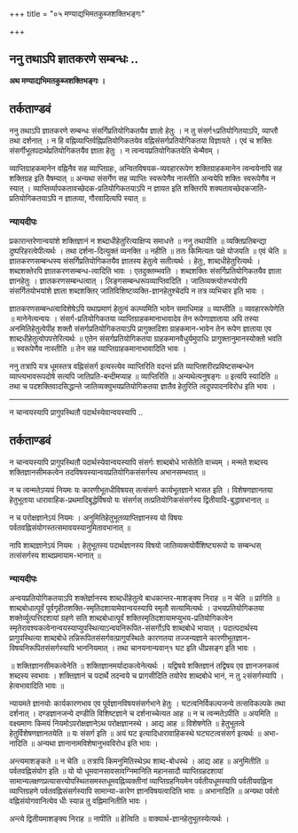 +++
title = "०५ मण्याद्यभिमतकुब्जशक्तिभङ्गः"

+++


## ननु तथाऽपि ज्ञातकरणे सम्बन्धः ..

**अथ मण्याद्यभिमतकुब्जशक्तिभङ्गः ।**

## **तर्कताण्डवं**

ननु तथाऽपि ज्ञातकरणे सम्बन्धः संसर्गिप्रतियोगिकतयैव ज्ञातो हेतुः । न तु संसर्ग१प्रतियोगितयाऽपि, व्याप्तौ तथा दर्शनात् । न हि वह्निव्याप्तिर्वह्निप्रतियोगिकतयेव वह्निसंसर्गप्रतियोगिकतया विज्ञायते । एवं च शक्तिः संसर्गीभूतपदार्थप्रतियोगिकतयैव ज्ञाता हेतुः । न त्वन्वयप्रतियोगिकतयेति चेन्मैवम् ।

व्याप्तिग्राहकमानेन वह्निनैव सह व्याप्तिग्रहः, अन्वितविषयक-व्यवहाररूपेण शक्तिग्राहकमानेन त्वन्वयेनापि सह शक्तिग्रह इति वैषम्यात् ॥ अन्यथा संसर्गेण सह व्याप्तिः स्वरूपेणैव नास्तीति अन्वयेपि शक्तिः स्वरूपेणैव न स्यात् । व्याप्तिर्व्यापकतावच्छेदक-प्रतियोगिकतयाऽपि न ज्ञायत इति शक्तिरपि शक्यतावच्छेदकजाति-प्रतियोगिकतयाऽपि न ज्ञातव्या, गौरवादित्यपि स्यात् ॥

### **न्यायदीपः**

प्रकारान्तरेणान्वयांशे शक्तिज्ञानं न शब्दाधीहेतुरित्याक्षिप्य समाधत्ते ॥ ननु तथापीति ॥ व्यक्तिप्रतिबन्द्या दुष्परिहरत्वेपीत्यर्थः । तथा दर्शना-दित्युक्तं व्यनक्ति ॥ नहीति ॥ ततः किमित्यतः पक्षे योजयति ॥ एवं चेति ॥ ज्ञातकरणसम्बन्धस्य संसर्गिप्रतियोगिकतयैव ज्ञातस्य हेतुत्वे सतीत्यर्थः । हेतुः, शाब्दधीहेतुरित्यर्थः । शब्दशक्तेरपि ज्ञातकरणसम्बन्ध-त्वादिति भावः । एतदुक्तम्भवति । शब्दशक्तिः संसर्गिप्रतियोगिकतयैव ज्ञाता ज्ञानहेतुः । ज्ञातकरणसम्बन्धत्वात् । लिङ्गसम्बन्धरूपव्याप्तिवदिति । जातिव्यक्त्योरुभयोरपि संसर्गितयोभयांशे ज्ञाता शब्दशक्तिर् जातिविशिष्टव्यक्ति-ज्ञानहेतुश्चेदपि न तत्र व्यभिचार इति भावः ।

ज्ञातकरणसम्बन्धत्वाविशेषेऽपि यथाप्रमाणं हेतुत्वं कल्प्यमिति भावेन समाधिमाह ॥ व्याप्तीति ॥ व्यवहाररूपेणेति ॥ मानेनेत्यन्वयः । संसर्ग-प्रतियोगिकतया व्याप्तिग्राहकमानाभावादेव तेन रूपेणाज्ञाताया अपि तस्या अनमितिहेतुत्वेपीह शक्तौ संसर्गप्रतियोगिकतयाऽपि प्रागुक्तदिशा ग्राहकमान-भावेन तेन रूपेण ज्ञाताया एव शाब्दधीहेतुत्वोपपत्तेरित्यर्थः ॥ एतेन संसर्गप्रतियोगिकतया ग्राहकमानवैधुर्यमुपाधिः प्रागुक्तानुमानस्योक्तो भवति ॥ स्वरूपेणैव नास्तीति ॥ तेन सह व्याप्तिग्राहकमानाभावादिति भावः ।

ननु तत्रापि यत्र धूमस्तत्र वह्निसंसर्ग इत्यस्त्येव व्याप्तिरिति वदन्तं प्रति व्याप्तिशरीरप्रविष्टसम्बन्धेन व्याप्त्यभावरूपदोषे सत्यपि जातिप्रति-बन्दीमप्याह ॥ व्याप्तिरिति ॥ अन्यथेत्यनुषङ्गः ॥ इत्यपि स्यादिति ॥ तथा च पदशक्तिवादसिद्धान्ते जातिव्यक्युभयप्रतियोगिकतया ज्ञातैव हेतुरिति त्वदुपपादनविरोध इति भावः ।

------------------------------------------------------------------------

न चान्वयस्यापि प्रागुपस्थितौ पदार्थस्येवान्वयस्यापि ..

## **तर्कताण्डवं**

न चान्वयस्यापि प्रागुपस्थितौ पदार्थस्येवान्वयस्यापि संसर्गः शाब्दबोधे भासेतेति वाच्यम् । मन्मते शब्दस्य शक्तिज्ञानसीमकत्वेन तदविषयस्यान्वयप्रतियोगिकसंसर्गस्य अभानसम्भवात् ॥

न च त्वन्मतेऽप्ययं नियमः यः कारणीभूतधीविषयस् तत्संसर्गः कार्यभूतज्ञाने भासत इति । विशेषणज्ञानतया हेतुभूताया धारावाहिक-प्रथमादिबुद्धेर्विषयो यः संसर्गस् तत्प्रतियोगिकसंसर्गस्य द्वितीयादि-बुद्धावभानात् ॥

न च परोक्षज्ञानेऽयं नियमः । अनुमितिहेतुभूतव्याप्तिज्ञानस्य यो विषयः पर्वतवह्निसंयोगस्तत्समावयस्यानुमितावभानात् ॥

नापि शाब्दज्ञानेऽयं नियमः । हेतुभूतस्य पदार्थज्ञानस्य विषयो जातिव्यक्त्योर्वैशिष्ट्यरूपो यः सम्बन्धस् तत्संसर्गस्य शाब्दप्रमायाम-भानात् ॥

### **न्यायदीपः**

अन्वयप्रतियोगिकतयाऽपि शक्तेर्ज्ञानस्य शाब्दधीहेतुत्वे बाधकान्तर-माशङ्क्य निराह ॥ न चेति ॥ प्रागिति ॥ शाब्दबोधात्पूर्वं पूर्वगृहीतशक्ति-स्मृतिदशायामेवान्वयस्यापि स्मृतौ सत्यामित्यर्थः । उभयप्रतियोगिकतया शक्तेर्व्युत्पत्तिदशायां ग्रहणे सति शाब्दबोधात्पूर्वं शक्तिस्मृतिदशायामप्युभय-प्रतियोगिकत्वेन स्मृतेरावश्यकत्वेनान्वयस्याप्युपस्थित्याऽन्वयनिरूपित-संसर्गोऽपि शाब्दबोधे भायात् । पदात्पदार्थस्य प्रागुपस्थित्या शाब्दबोधे तन्निरूपितसंसर्गवत्प्रागुपस्थितेः कारणतया तज्जन्यज्ञाने कारणीभूतज्ञान-विषयनिरूपितसंसर्गस्यापि भाननियमात् । तथा चानयनान्यवान्१ घट इति धीप्रसङ्ग इति भावः ।

॥ शक्तिज्ञानसीमकत्वेनेति ॥ शक्तिज्ञानमर्यादाकत्वेनेत्यर्थः । यद्विषये शक्तिज्ञानं तद्विषय एव ज्ञानजनकत्वं शब्दस्य स्वभावः । शक्तिज्ञानं च पदार्थे तदन्वये च प्रागसीदिति तयोरेव शाब्दबोधे भानं, न तु २संसर्गस्यापि । हेत्वभावादिति भावः ॥

न्यायमते ज्ञानयोः कार्यकारणभाव एव पूर्वज्ञानविषयसंसर्गभाने हेतुः । घटत्वनिर्विकल्पजन्ये तत्सविकल्पके तथा दर्शनात् । दण्डज्ञानजन्ये दण्डीति विशिष्टज्ञाने च दर्शनाच्चेत्यत आह ॥ न च त्वन्मतेऽपीति ॥ अयमिति ॥ वक्ष्यमाणः किमयं नियमोऽपरोक्षज्ञानेऽथ परोक्षज्ञानस्थे । आद्य आह ॥ विशेषणेति ॥ हेतुभूतत्वे हेतुर्विशेषणज्ञानतयेति ॥ यः संसर्ग इति ॥ अयं घट इत्यादिधारावाहिकस्थे घटघटत्वसंसर्ग इत्यर्थः ॥ अभा-नादिति ॥ अन्यथा ज्ञानानामविशेषानुभवविरोध इति भावः ।

अन्त्यमाशङ्कते ॥ न चेति ॥ तत्रापि किमनुमितिस्थेऽथ शाब्द-बोधस्थे । आद्य आह ॥ अनुमितीति ॥ पर्वतवह्निसंयोग इति ॥ यो यो धूमवानसावसावग्निमानिति महानसादौ व्याप्तिग्रहदशायां सामान्यलक्षणप्रत्यासत्त्योपस्थितसमस्तधूमवह्निव्यक्तीनां व्याप्तिग्रहनियमेन पर्वतीयधूमस्यापि पर्वतीयवह्निना व्याप्तिग्रहणे पर्वतवह्निसंसर्गस्यापि सामान्या-कारेण ज्ञानविषयत्वादिति भावः ॥ अभानादिति ॥ अन्यथा पर्वतो वह्निसंयोगवानित्येव धीः स्यान्न तु वह्निमानितीति भावः ।

अन्त्ये द्वितीयमाशङ्क्य निराह ॥ नापीति ॥ हेत्विति ॥ वाक्यार्थ-ज्ञानहेतुभूतस्येत्यर्थः ।

